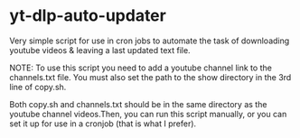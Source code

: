 # yt-dlp-auto-updater
Very simple script for use in cron jobs to automate the task of downloading youtube videos &amp; leaving a last updated text file.

NOTE:
To use this script you need to add a youtube channel link to the channels.txt file. 
You must also set the path to the show directory in the 3rd line of copy.sh.

Both copy.sh and channels.txt should be in the same directory as the youtube channel videos.Then, you can run this script manually, or you can set it up for use in a cronjob (that is what I prefer).

